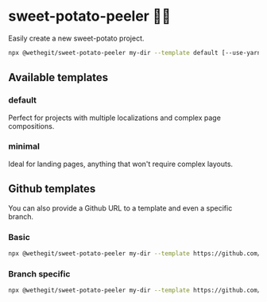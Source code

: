 # sweet-potato-peeler 🍠🍴

Easily create a new sweet-potato project.

```sh
npx @wethegit/sweet-potato-peeler my-dir --template default [--use-yarn | --use-pnpm | --no-install]
```

## Available templates

### default

Perfect for projects with multiple localizations and complex page compositions.

### minimal

Ideal for landing pages, anything that won't require complex layouts.

## Github templates

You can also provide a Github URL to a template and even a specific branch.

### Basic

```sh
npx @wethegit/sweet-potato-peeler my-dir --template https://github.com/[user]/[repo-name]
```

### Branch specific

```sh
npx @wethegit/sweet-potato-peeler my-dir --template https://github.com/[user]/[repo-name]/tree/[branch-name]
```
